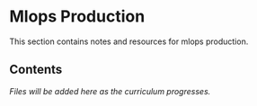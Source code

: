 # Mlops Production

This section contains notes and resources for mlops production.

## Contents

*Files will be added here as the curriculum progresses.*